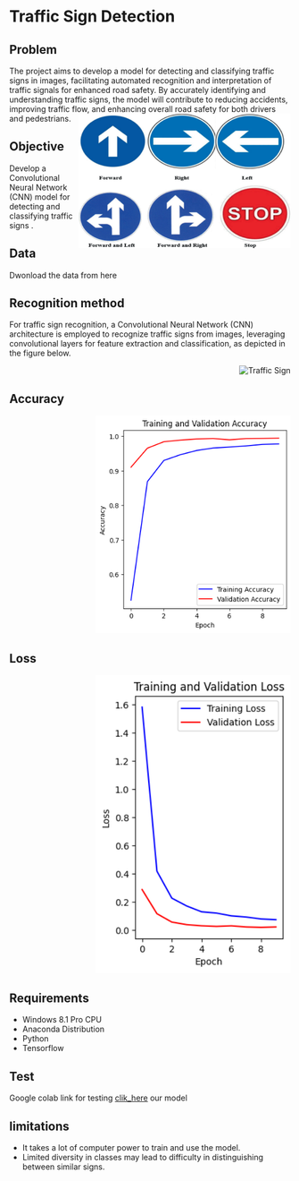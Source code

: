 # Traffic Sign Detection

## Problem

The project aims to develop a model for detecting and classifying traffic signs in images, facilitating automated recognition and interpretation of traffic signals for enhanced road safety. By accurately identifying and understanding traffic signs, the model will contribute to reducing accidents, improving traffic flow, and enhancing overall road safety for both drivers and pedestrians.
<img align="right" alt="coding" width="380" src="https://github.com/sanketpatil51/taffic_sign/blob/main/ts.png" alt="Traffic Sign">



## Objective

Develop a Convolutional Neural Network (CNN) model for  detecting and classifying traffic signs .


## Data
Dwonload the data from here




## Recognition method
For traffic sign recognition, a Convolutional Neural Network (CNN) architecture is employed to recognize traffic signs from images, leveraging convolutional layers for feature extraction and classification, as depicted in the figure below.


<div style="text-align: right;">
    <img src="https://ars.els-cdn.com/content/image/1-s2.0-S2405844022030808-gr6.jpg" alt="Traffic Sign" width="800"/>
</div>


## Accuracy

<div style="text-align: right;">
    <img src="https://github.com/sanketpatil51/taffic_sign/blob/main/accuracy.png" alt="Traffic Sign" width="350"/>
</div>


## Loss

<div style="text-align: right;">
    <img src="https://github.com/sanketpatil51/taffic_sign/blob/main/loss.png" alt="Traffic Sign" width="350"/>
</div>



## Requirements
- Windows 8.1 Pro CPU
- Anaconda Distribution
- Python
- Tensorflow

## Test
Google colab link for testing [clik_here](https://github.com/sanketpatil51/taffic_sign/blob/main/code.ipynb) our model



## limitations
- It takes a lot of computer power to train and use the model.
- Limited diversity in classes may lead to difficulty in distinguishing between similar signs.





